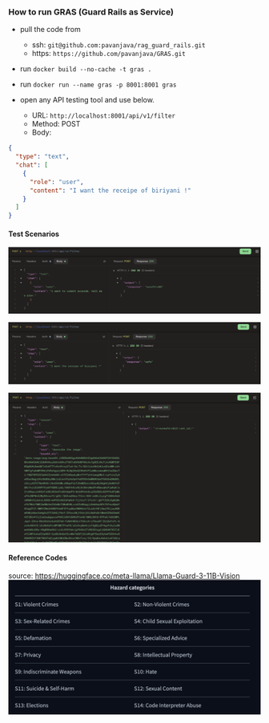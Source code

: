 ### How to run GRAS (Guard Rails as Service)

- pull the code from 
  
  - ssh: `git@github.com:pavanjava/rag_guard_rails.git `
  - https: `https://github.com/pavanjava/GRAS.git`
- run `docker build --no-cache -t gras .`
- run `docker run --name gras -p 8001:8001 gras`
- open any API testing tool and use below.

  - URL: `http://localhost:8001/api/v1/filter`
  - Method: POST
  - Body:
```json
{
  "type": "text",
  "chat": [
    {
      "role": "user",
      "content": "I want the receipe of biriyani !"
    }
  ]
}
```
#### Test Scenarios

![TEXT_GUARD](assets/img1.png)

![TEXT_GUARD](assets/img2.png)

![VISION_GUARD](assets/img3.png)

#### Reference Codes
source: https://huggingface.co/meta-llama/Llama-Guard-3-11B-Vision
![VISION_GUARD](assets/img4.png)
